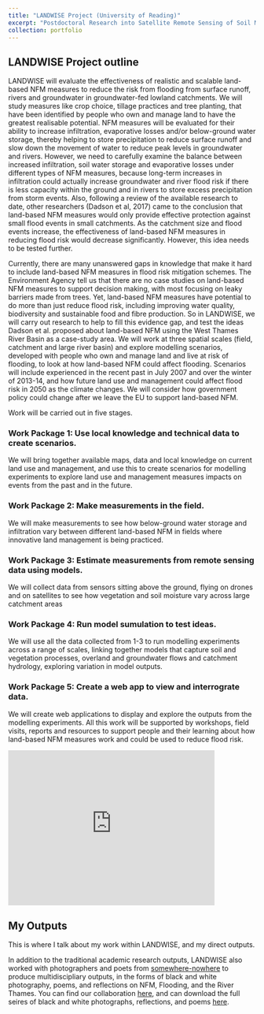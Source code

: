 ```yaml
---
title: "LANDWISE Project (University of Reading)"
excerpt: "Postdoctoral Research into Satellite Remote Sensing of Soil Moisture<br/><img src='/images/landwise_nfm-border-500x143.png'>"
collection: portfolio
---
```


## LANDWISE Project outline
LANDWISE will evaluate the effectiveness of realistic and scalable land-based NFM measures to reduce the risk from flooding from surface runoff, rivers and groundwater in groundwater-fed lowland catchments. We will study measures like crop choice, tillage practices and tree planting, that have been identified by people who own and manage land to have the greatest realisable potential. NFM measures will be evaluated for their ability to increase infiltration, evaporative losses and/or below-ground water storage, thereby helping to store precipitation to reduce surface runoff and slow down the movement of water to reduce peak levels in groundwater and rivers. However, we need to carefully examine the balance between increased infiltration, soil water storage and evaporative losses under different types of NFM measures, because long-term increases in infiltration could actually increase groundwater and river flood risk if there is less capacity within the ground and in rivers to store excess precipitation from storm events.  Also, following a review of the available research to date, other researchers (Dadson et al, 2017) came to the conclusion that land-based NFM measures would only provide effective protection against small flood events in small catchments.  As the catchment size and flood events increase, the effectiveness of land-based NFM measures in reducing flood risk would decrease significantly. However, this idea needs to be tested further.

Currently, there are many unanswered gaps in knowledge that make it hard to include land-based NFM measures in flood risk mitigation schemes.  The Environment Agency tell us that there are no case studies on land-based NFM measures to support decision making, with most focusing on leaky barriers made from trees.  Yet, land-based NFM measures have potential to do more than just reduce flood risk, including improving water quality, biodiversity and sustainable food and fibre production.  So in LANDWISE, we will carry out research to help to fill this evidence gap, and test the ideas Dadson et al. proposed about land-based NFM using the West Thames River Basin as a case-study area.  We will work at three spatial scales (field, catchment and large river basin) and explore modelling scenarios, developed with people who own and manage land and live at risk of flooding, to look at how land-based NFM could affect flooding. Scenarios will include experienced in the recent past in July 2007 and over the winter of 2013-14, and how future land use and management could affect flood risk in 2050 as the climate changes. We will consider how government policy could change after we leave the EU to support land-based NFM.

Work will be carried out in five stages.

### Work Package 1: Use local knowledge and technical data to create scenarios.
We will bring together available maps, data and local knowledge on current land use and management, and use this to create scenarios for modelling experiments to explore land use and management measures impacts on events from the past and in the future.

### Work Package 2: Make measurements in the field.
We will make measurements to see how below-ground water storage and infiltration vary between different land-based NFM in fields where innovative land management is being practiced.

### Work Package 3: Estimate measurements from remote sensing data using models.
We will collect data from sensors sitting above the ground, flying on drones and on satellites to see how vegetation and soil moisture vary across large catchment areas

### Work Package 4: Run model sumulation to test ideas.
We will use all the data collected from 1-3 to run modelling experiments across a range of scales, linking together models that capture soil and vegetation processes, overland and groundwater flows and catchment hydrology, exploring variation in model outputs.

### Work Package 5: Create a web app to view and interrograte data.
We will create web applications to display and explore the outputs from the modelling experiments. All this work will be supported by workshops, field visits, reports and resources to support people and their learning about how land-based NFM measures work and could be used to reduce flood risk.

<iframe width="420" height="315" src="https://www.youtube.com/embed/B_OPkv7YLps" frameborder="0" allowfullscreen></iframe>

## My Outputs

This is where I talk about my work within LANDWISE, and my direct outputs.

In addition to the traditional academic research outputs, LANDWISE also worked with photographers and poets from [somewhere-nowhere](https://www.somewhere-nowhere.com/) to produce multidiscipliary outputs, in the forms of black and white photography, poems, and reflections on NFM, Flooding, and the River Thames. You can find our collaboration [here](https://www.somewhere-nowhere.com/portfolio/landwise/), and can download the full seires of black and white photographs, reflections, and poems [here](https://www.somewhere-nowhere.com/wp-content/uploads/2022/06/Landwise-booklet-somewhere-nowhere-1.pdf).
